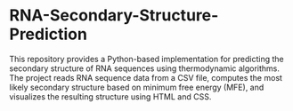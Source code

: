 # RNA-Secondary-Structure-Prediction
This repository provides a Python-based implementation for predicting the secondary structure of RNA sequences using thermodynamic algorithms. The project reads RNA sequence data from a CSV file, computes the most likely secondary structure based on minimum free energy (MFE), and visualizes the resulting structure using HTML and CSS.
